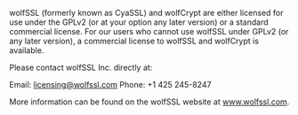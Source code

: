 
wolfSSL (formerly known as CyaSSL) and wolfCrypt are either licensed for use
under the GPLv2 (or at your option any later version) or a standard commercial
license. For our users who cannot use wolfSSL under GPLv2
(or any later version), a commercial license to wolfSSL and wolfCrypt is
available.

Please contact wolfSSL Inc. directly at:

Email: licensing@wolfssl.com
Phone: +1 425 245-8247

More information can be found on the wolfSSL website at www.wolfssl.com.
